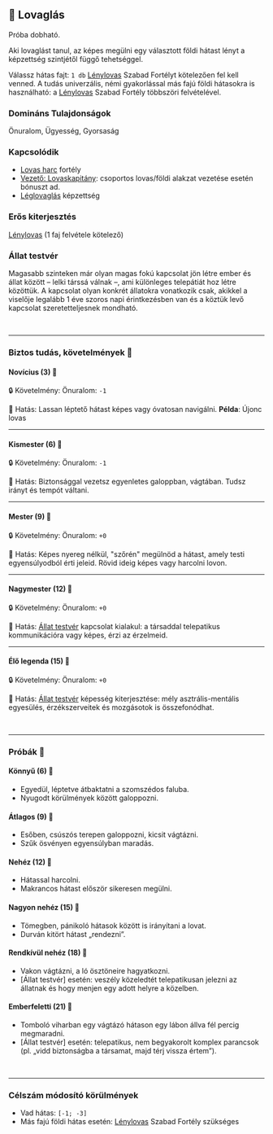 ## 🔵 Lovaglás

Próba dobható.

Aki lovaglást tanul, az képes megülni egy választott földi hátast lényt a képzettség szintjétől függő tehetséggel.

Válassz hátas fajt: `1 db` [Lénylovas](../fortelyok.szabad/lenylovas.md) Szabad Fortélyt kötelezően fel kell venned. A tudás univerzális, némi gyakorlással más fajú földi hátasokra is használható: a [Lénylovas](../fortelyok.szabad/lenylovas.md) Szabad Fortély többszöri felvételével.

### Domináns Tulajdonságok

Önuralom, Ügyesség, Gyorsaság

### Kapcsolódik

- [Lovas harc](../fortelyok.harci/lovas_harc.md) fortély
- [Vezető: Lovaskapitány](../fortelyok.harci/vezeto_lovaskapitany.md): csoportos lovas/földi alakzat vezetése esetén bónuszt ad.
- [Léglovaglás](leglovaglas.md) képzettség

### Erős kiterjesztés

[Lénylovas](../fortelyok.szabad/lenylovas.md) (1 faj felvétele kötelező)

### Állat testvér

Magasabb szinteken már olyan magas fokú kapcsolat jön létre ember és állat között – lelki társsá válnak –, ami különleges telepátiát hoz létre közöttük. A kapcsolat olyan konkrét állatokra vonatkozik csak, akikkel a viselője legalább 1 éve szoros napi érintkezésben van és a köztük levő kapcsolat szeretetteljesnek mondható.

<br />

---
### Biztos tudás, követelmények 📖

#### Novícius (3) 📖

🔒 Követelmény: Önuralom: `-1`

🌟 Hatás: Lassan léptető hátast képes vagy óvatosan navigálni. **Példa**: Újonc lovas

---
#### Kismester (6) 📖

🔒 Követelmény: Önuralom: `-1`

🌟 Hatás: Biztonsággal vezetsz egyenletes galoppban, vágtában. Tudsz irányt és tempót váltani.

---
#### Mester (9) 📖

🔒 Követelmény: Önuralom: `+0`

🌟 Hatás: Képes nyereg nélkül, "szőrén" megülnöd a hátast, amely testi egyensúlyodból érti jeleid. Rövid ideig képes vagy harcolni lovon.

---
#### Nagymester (12) 📖

🔒 Követelmény: Önuralom: `+0`

🌟 Hatás: [Állat testvér](#%A1llat-testv%C3%A9r) kapcsolat kialakul: a társaddal telepatikus kommunikációra vagy képes, érzi az érzelmeid.

---
#### Élő legenda (15) 📖

🔒 Követelmény: Önuralom: `+0`

🌟 Hatás: [Állat testvér](#%A1llat-testv%C3%A9r) képesség kiterjesztése: mély asztrális-mentális egyesülés, érzékszerveitek és mozgásotok is összefonódhat.

<br />

---
### Próbák 🎲

#### Könnyű (6) 🎲 

- Egyedül, léptetve átbaktatni a szomszédos faluba.
- Nyugodt körülmények között galoppozni.

#### Átlagos (9) 🎲 

- Esőben, csúszós terepen galoppozni, kicsit vágtázni.
- Szűk ösvényen egyensúlyban maradás.

#### Nehéz (12) 🎲 

- Hátassal harcolni.
- Makrancos hátast először sikeresen megülni.

#### Nagyon nehéz (15) 🎲 

- Tömegben, pánikoló hátasok között is irányítani a lovat.
- Durván kitört hátast „rendezni”.

#### Rendkívül nehéz (18) 🎲 

- Vakon vágtázni, a ló ösztöneire hagyatkozni.
- [Állat testvér] esetén: veszély közeledtét telepatikusan jelezni az állatnak és hogy menjen egy adott helyre a közelben.

#### Emberfeletti (21) 🎲 

- Tomboló viharban egy vágtázó hátason egy lábon állva fél percig megmaradni.
- [Állat testvér] esetén: telepatikus, nem begyakorolt komplex parancsok (pl. „vidd biztonságba a társamat, majd térj vissza értem”).

<br />

---
### Célszám módosító körülmények

- Vad hátas: `[-1; -3]`
- Más fajú földi hátas esetén: [Lénylovas](../fortelyok.szabad/lenylovas.md) Szabad Fortély szükséges
